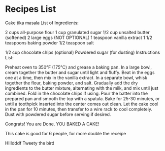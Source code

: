 # Recipes List

Cake tika masala
List of Ingredients:

2 cups all-purpose flour
1 cup granulated sugar
1/2 cup unsalted butter (softened)
2 large eggs (NOT OPTIONAL)
1 teaspoon vanilla extract
1 1/2 teaspoons baking powder
1/2 teaspoon salt

<!-- 1 cup milk -->

1/2 cup chocolate chips (optional)
Powdered sugar (for dusting)
Instructions List:

Preheat oven to 350°F (175°C) and grease a baking pan.
In a large bowl, cream together the butter and sugar until light and fluffy.
Beat in the eggs one at a time, then mix in the vanilla extract.
In a separate bowl, whisk together the flour, baking powder, and salt.
Gradually add the dry ingredients to the butter mixture, alternating with the milk, and mix until just combined.
Fold in the chocolate chips if using.
Pour the batter into the prepared pan and smooth the top with a spatula.
Bake for 25-30 minutes, or until a toothpick inserted into the center comes out clean.
Let the cake cool in the pan for 10 minutes, then transfer to a wire rack to cool completely.
Dust with powdered sugar before serving if desired.

<!-- Feel free to modify it based on what you're making or the flavors you prefer! -->

Congrats! You are Done. YOU BAKED A CAKE!

This cake is good for 6 people, for more double the receipe

HIIIdddf
Tweety the bird
